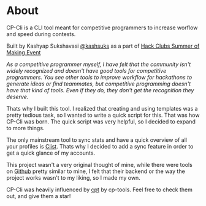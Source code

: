 # About

CP-Cli is a CLI tool meant for competitive programmers to increase worflow and speed during contests.

Built by Kashyap Sukshavasi [@kashsuks](https://github.com/kashsuks) as a part of [Hack Clubs Summer of Making Event](https://summer.hackclub.com)

*As a competitive programmer myself, I have felt that the community isn't widely recognized and doesn't have good tools for competitive programmers. You see other tools to improve workflow for hackathons to generate ideas or find teammates, but competitive programming doesn't have that kind of tools. Even if they do, they don't get the recognition they deserve.*

Thats why I built this tool. I realized that creating and using templates was a pretty tedious task, so I wanted to write a quick script for this. That was how CP-Cli was born. The quick script was very helpful, so I decided to expand to more things.

The only mainstream tool to sync stats and have a quick overview of all your profiles is [Clist](https://clist.by). Thats why I decided to add a sync feature in order to get a quick glance of my accounts.

This project wasn't a very original thought of mine, while there were tools on [Github](https://github.com) pretty similar to mine, I felt that their backend or the way the project works wasn't to my liking, so I made my own.

CP-Cli was heavily influenced by [cpt](https://github.com/cp-tools/cpt) by cp-tools. Feel free to check them out, and give them a star!